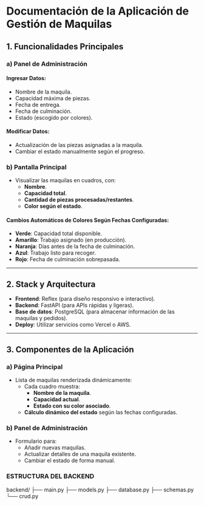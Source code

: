 # Documentación de la Aplicación de Gestión de Maquilas

## 1. Funcionalidades Principales

### a) Panel de Administración

#### Ingresar Datos:
- Nombre de la maquila.
- Capacidad máxima de piezas.
- Fecha de entrega.
- Fecha de culminación.
- Estado (escogido por colores).

#### Modificar Datos:
- Actualización de las piezas asignadas a la maquila.
- Cambiar el estado manualmente según el progreso.

### b) Pantalla Principal
- Visualizar las maquilas en cuadros, con:
  - **Nombre**.
  - **Capacidad total**.
  - **Cantidad de piezas procesadas/restantes**.
  - **Color según el estado**.

#### Cambios Automáticos de Colores Según Fechas Configuradas:
- **Verde**: Capacidad total disponible.
- **Amarillo**: Trabajo asignado (en producción).
- **Naranja**: Días antes de la fecha de culminación.
- **Azul**: Trabajo listo para recoger.
- **Rojo**: Fecha de culminación sobrepasada.

---

## 2. Stack y Arquitectura

- **Frontend**: Reflex (para diseño responsivo e interactivo).
- **Backend**: FastAPI (para APIs rápidas y ligeras).
- **Base de datos**: PostgreSQL (para almacenar información de las maquilas y pedidos).
- **Deploy**: Utilizar servicios como Vercel o AWS.

---

## 3. Componentes de la Aplicación

### a) Página Principal
- Lista de maquilas renderizada dinámicamente:
  - Cada cuadro muestra:
    - **Nombre de la maquila**.
    - **Capacidad actual**.
    - **Estado con su color asociado**.
  - **Cálculo dinámico del estado** según las fechas configuradas.

### b) Panel de Administración
- Formulario para:
  - Añadir nuevas maquilas.
  - Actualizar detalles de una maquila existente.
  - Cambiar el estado de forma manual.

### ESTRUCTURA DEL BACKEND 

backend/
├── main.py
├── models.py
├── database.py
├── schemas.py
└── crud.py


